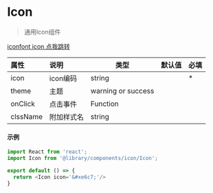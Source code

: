 # Icon
> 通用Icon组件

[iconfont icon 点我跳转](https://www.iconfont.cn/manage/index?spm=a313x.7781069.1998910419.11&manage_type=myprojects&projectId=1378845&keyword=&project_type=&page=)

| 属性 | 说明 | 类型 | 默认值 | 必填 |
| :--- | :--- | --- | --- | --- |
| icon | icon编码 | string |  | *
| theme | 主题 | warning or success |
| onClick | 点击事件 | Function |
| clssName | 附加样式名 | string |

#### 示例
```js
import React from 'react';
import Icon from '@library/components/icon/Icon';

export default () => {
  return <Icon icon='&#xe6c7;'/>
}
```